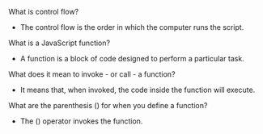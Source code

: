 What is control flow?

- The control flow is the order in which the computer runs the script.

What is a JavaScript function?

- A function is a block of code designed to perform a particular task.

What does it mean to invoke - or call - a function?

- It means that, when invoked, the code inside the function will execute.

What are the parenthesis () for when you define a function?

- The () operator invokes the function.
